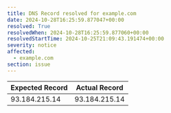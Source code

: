 ```yaml
---
title: DNS Record resolved for example.com
date: 2024-10-28T16:25:59.877047+00:00
resolved: True
resolvedWhen: 2024-10-28T16:25:59.877060+00:00
resolvedStartTime: 2024-10-25T21:09:43.191474+00:00
severity: notice
affected:
  - example.com
section: issue
---
```


| Expected Record  | Actual Record  |
|------------------|----------------|
| 93.184.215.14 | 93.184.215.14 |
